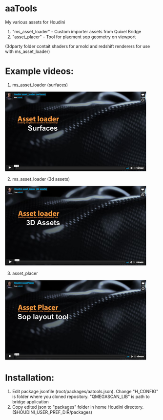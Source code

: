 # aaTools

My various assets for Houdini


1. "ms_asset_loader" - Custom importer assets from Quixel Bridge
2. "asset_placer" - Tool for placment sop geometry on viewport

(3dparty folder contait shaders for arnold and redshift renderers for use with ms_asset_loader)

# Example videos:
1. ms_asset_loader (surfaces)

[![Watch the video](https://github.com/andrey214/aa_tools/raw/main/imgs/asset_loader_01.jpg)](https://vimeo.com/638435887)

2. ms_asset_loader (3d assets)

[![Watch the video](https://github.com/andrey214/aa_tools/raw/main/imgs/asset_loader_02.jpg)](https://vimeo.com/638435845)

3. asset_placer

[![Watch the video](https://github.com/andrey214/aa_tools/raw/main/imgs/asset_placer_01.jpg)](https://vimeo.com/638435766)

# Installation:

1. Edit package jsonfile (root/packages/aatools.json). Change "H_CONFIG" is folder where you cloned repository.
"QMEGASCAN_LIB" is path to bridge application
2. Copy edited json to "packages" folder in home Houdini directory.($HOUDINI_USER_PREF_DIR/packages)